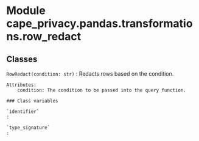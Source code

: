 Module cape_privacy.pandas.transformations.row_redact
=====================================================

Classes
-------

`RowRedact(condition: str)`
:   Redacts rows based on the condition.
    
    Attributes:
        condition: The condition to be passed into the query function.

    ### Class variables

    `identifier`
    :

    `type_signature`
    :